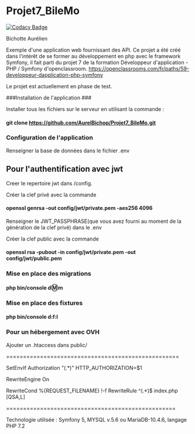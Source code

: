# Projet7_BileMo
[![Codacy Badge](https://api.codacy.com/project/badge/Grade/426dd56dd404481080a51e926abe35d6)](https://app.codacy.com/manual/AurelBichop/Projet7_BileMo?utm_source=github.com&utm_medium=referral&utm_content=AurelBichop/Projet7_BileMo&utm_campaign=Badge_Grade_Settings)

Bichotte Aurélien

Exemple d'une application web fournissant des API. Ce projet a été créé dans l'intérêt de se former au développement en php avec le framework Symfony, il fait parti du projet 7 de la formation Développeur d'application - PHP / Symfony d'openclassroom. https://openclassrooms.com/fr/paths/59-developpeur-dapplication-php-symfony

Le projet est actuellement en phase de test.

###Installation de l'application ###

Installer tous les fichiers sur le serveur en utilisant la commande :

#### git clone https://github.com/AurelBichop/Projet7_BileMo.git

### Configuration de l'application ###
Renseigner la base de données dans le fichier .env

## Pour l'authentification avec jwt ##
Creer le repertoire jwt dans /config.

Créer la clef privé avec la commande
#### openssl genrsa -out config/jwt/private.pem -aes256 4096

Renseigner le JWT_PASSPHRASE(que vous avez fourni au moment de la génération de la clef privé) dans le .env 

Créer la clef public avec la commande 
#### openssl rsa -pubout -in config/jwt/private.pem -out config/jwt/public.pem


### Mise en place des migrations ###
#### php bin/console d:m:m

### Mise en place des fixtures ###
#### php bin/console d:f:l

### Pour un hébergement avec OVH ###
Ajouter un .htaccess dans public/

===================================================

SetEnvIf Authorization "(.*)" HTTP_AUTHORIZATION=$1

RewriteEngine On

RewriteCond %{REQUEST_FILENAME} !-f
RewriteRule ^(.*)$ index.php [QSA,L]

==================================================

Technologie utilisée : Symfony 5, MYSQL v.5.6 ou MariaDB-10.4.6, langage PHP 7.2

